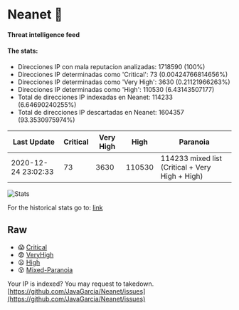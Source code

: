 # Neanet :hocho:
#### Threat intelligence feed
#### The stats:

- Direcciones IP con mala reputacion analizadas: 1718590 (100%)
- Direcciones IP determinadas como 'Critical':  73 (0.00424766814656%)
- Direcciones IP determinadas como 'Very High':  3630 (0.21121966263%)
- Direcciones IP determinadas como 'High':  110530 (6.43143507177)
- Total de direcciones IP indexadas en Neanet:  114233 (6.64690240255%)
- Total de direcciones IP descartadas en Neanet:  1604357 (93.3530975974%)

| Last Update | Critical | Very High | High | Paranoia |
| --- | --- | --- | --- | --- |
| 2020-12-24 23:02:33 | 73 | 3630 | 110530 | 114233 mixed list (Critical + Very High + High)|

![Stats](https://docs.google.com/spreadsheets/d/e/2PACX-1vSnaNMIXVabIpDJjufMlzH7poXnshF3mgd8Is1g9ytUEzVsP5my4Trn8f-xkoLLQ38xpL3HtmUexLo6/pubchart?oid=501124687&format=image)

For the historical stats go to: [link](/stats.csv)
## Raw
- :scream: [Critical](https://raw.githubusercontent.com/JavaGarcia/Neanet/master/blacklists/neanet_critical.txt)
- :fearful: [VeryHigh](https://raw.githubusercontent.com/JavaGarcia/Neanet/master/blacklists/neanet_veryHigh.txtt)
- :frowning: [High](https://raw.githubusercontent.com/JavaGarcia/Neanet/master/blacklists/neanet_high.txt)
- :dizzy_face: [Mixed-Paranoia](https://raw.githubusercontent.com/JavaGarcia/Neanet/master/blacklists/neanet_all.txt)


Your IP is indexed? You may request to takedown. [https://github.com/JavaGarcia/Neanet/issues](https://github.com/JavaGarcia/Neanet/issues)







































































































































































































































































































































































































































































































































































































































































































































































































































































































































































































































































































































































































































































































































































































































































































































































































































































































































































































































































































































































































































































































































































































































































































































































































































































































































































































































































































































































































































































































































































































































































































































